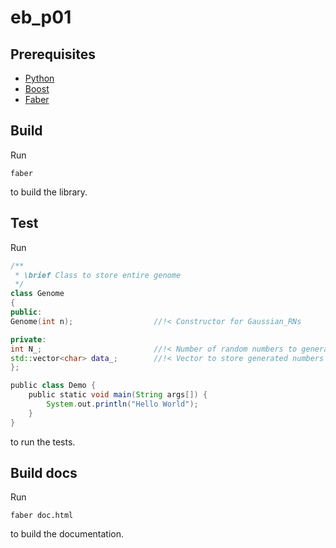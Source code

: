 # eb_p01

## Prerequisites

* [Python](http://www.python.org)
* [Boost](http://www.boost.org)
* [Faber](https://stefanseefeld.github.io/faber)

## Build

Run

```
faber
```
to build the library.

## Test

Run

```c++
/**
 * \brief Class to store entire genome
 */
class Genome
{
public:
Genome(int n); 			        //!< Constructor for Gaussian_RNs

private:
int N_; 						//!< Number of random numbers to generate
std::vector<char> data_; 		//!< Vector to store generated numbers
};
```
```groovy
public class Demo {
    public static void main(String args[]) {
        System.out.println("Hello World");
    }
}
```


to run the tests.

## Build docs

Run

```
faber doc.html
```
to build the documentation.
